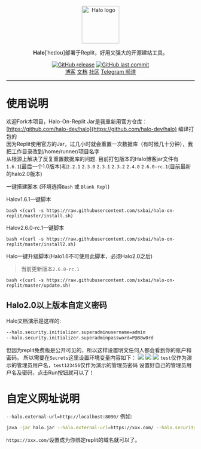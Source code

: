 <p align="center">
    <a href="https://halo.run" target="_blank" rel="noopener noreferrer">
        <img width="100" src="https://halo.run/logo" alt="Halo logo" />
    </a>
</p>

<p align="center"><b>Halo</b>[ˈheɪloʊ]部署于Replit，好用又强大的开源建站工具。</p>

<p align="center">
<a href="https://github.com/sxbai/halo-on-replit/releases"><img alt="GitHub release" src="https://img.shields.io/github/release/sxbai/halo-on-replit.svg?style=flat-square&include_prereleases" /></a>
<a href="https://github.com/sxbai/halo-on-replit/commits"><img alt="GitHub last commit" src="https://img.shields.io/github/last-commit/sxbai/halo-on-replit.svg?style=flat-square" /></a>

<br />
<a href="https://blog.sxbai.com">博客</a>
<a href="https://docs.halo.run">文档</a>
<a href="https://bbs.halo.run">社区</a>
<a href="https://t.me/sxbai">Telegram 频道</a>
</p>

------------------------------
# 使用说明
欢迎Fork本项目，Halo-On-Replit
Jar是我重新用官方仓库：[https://github.com/halo-dev/halo](https://github.com/halo-dev/halo) 编译打包的   
因为Replit使用官方的Jar，过几小时就会重置一次数据库（有时候几十分钟），我把工作目录改到/home/runner/项目名字   
从根源上解决了反复重置数据库的问题.
目前打包版本的Halo博客jar文件有`1.6.1`(最后一个1.0版本)和`2.2.1` `2.3.0` `2.3.1` `2.3.2` `2.4.0` `2.6.0-rc.1`(目前最新的halo2.0版本)   

一键搭建脚本 (环境选择`Bash` 或 `Blank Repl`)   

Halov1.6.1一键脚本
```
bash <(curl -s https://raw.githubusercontent.com/sxbai/halo-on-replit/master/install.sh)
```

Halov2.6.0-rc.1一键脚本
```
bash <(curl -s https://raw.githubusercontent.com/sxbai/halo-on-replit/master/install2.sh)
```

Halo一键升级脚本(Halo1.6不可使用此脚本，必须Halo2.0之后)
> 当前更新版本`2.6.0-rc.1`

```
bash <(curl -s https://raw.githubusercontent.com/sxbai/halo-on-replit/master/update.sh)
```
## Halo2.0以上版本自定义密码
Halo文档演示是这样的:
```bash
--halo.security.initializer.superadminusername=admin
--halo.security.initializer.superadminpassword=P@88w0rd
```
但因为replit免费版是公开可见的，所以这样设置明文任何人都会看到你的账户和密码。
所以需要在`Secrets`这里设置环境变量内容如下：
![](https://img.l04.repl.co/img/2023-03-01110753.png)
![](https://img.l04.repl.co/img/2023-03-01110916.png)
![](https://img.l04.repl.co/img/2023-03-01111027.png)
`test`仅作为演示的管理员用户名，`test123456`仅作为演示的管理员密码
设置好自己的管理员用户名及密码，点击Run按钮就可以了！
# 自定义网址说明
`--halo.external-url=http://localhost:8090/`
例如:
```bash
java -jar halo.jar --halo.external-url=https://xxx.com/ --halo.security.initializer.superadminusername=${username} --halo.security.initializer.superadminpassword=${password}
```
`https://xxx.com/`设置成为你绑定replit的域名就可以了。

